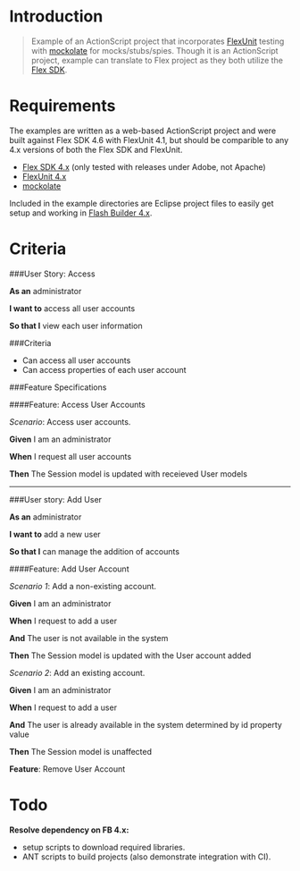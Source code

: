 Introduction
===
> Example of an ActionScript project that incorporates [FlexUnit](https://github.com/flexunit/flexunit) testing with [mockolate](https://github.com/drewbourne/mockolate) for mocks/stubs/spies. Though it is an ActionScript project, example can translate to Flex project as they both utilize the [Flex SDK](http://sourceforge.net/adobe/flexsdk/wiki/Download%20Flex%204.6/).

Requirements
===
The examples are written as a web-based ActionScript project and were built against Flex SDK 4.6 with FlexUnit 4.1, but should be comparible to any 4.x versions of both the Flex SDK and FlexUnit.

* [Flex SDK 4.x](http://sourceforge.net/adobe/flexsdk/wiki/Download%20Flex%204.6/) (only tested with releases under Adobe, not Apache)
* [FlexUnit 4.x](https://github.com/flexunit/flexunit)
* [mockolate](https://github.com/drewbourne/mockolate)

Included in the example directories are Eclipse project files to easily get setup and working in [Flash Builder 4.x](http://www.adobe.com/products/flash-builder.html).

Criteria
===

###User Story: Access

**As an** administrator

**I want to** access all user accounts

**So that I** view each user information

###Criteria

* Can access all user accounts
* Can access properties of each user account

###Feature Specifications

####Feature: Access User Accounts

_Scenario_: Access user accounts.

**Given** I am an administrator

**When** I request all user accounts

**Then** The Session model is updated with receieved User models

---

###User story: Add User

**As an** administrator

**I want to** add a new user

**So that I** can manage the addition of accounts


####Feature: Add User Account

_Scenario 1_: Add a non-existing account.

**Given** I am an administrator

**When** I request to add a user

**And** The user is not available in the system

**Then** The Session model is updated with the User account added

_Scenario 2_: Add an existing account.

**Given** I am an administrator

**When** I request to add a user

**And** The user is already available in the system determined by id property value

**Then** The Session model is unaffected

**Feature**: Remove User Account

Todo
===
**Resolve dependency on FB 4.x:**

* setup scripts to download required libraries.
* ANT scripts to build projects (also demonstrate integration with CI).




